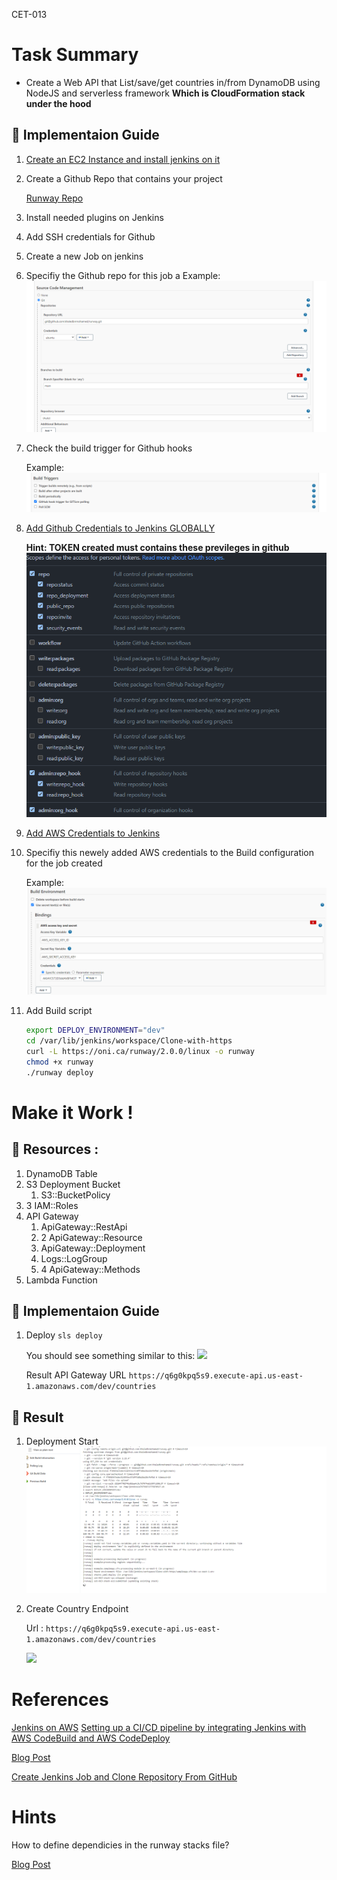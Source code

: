 CET-013

# Task Summary

* Create a Web API that List/save/get countries in/from DynamoDB using NodeJS and serverless framework  **Which is CloudFormation stack under the hood**


## :large_blue_diamond: Implementaion Guide
1) [Create an EC2 Instance and install jenkins on it](https://www.jenkins.io/doc/tutorials/tutorial-for-installing-jenkins-on-AWS/#Download%20and%20Install%20Jenkins)
2) Create a Github Repo that contains your project
   
      [Runway Repo](https://github.com/khaledbnmohamed/runway`)
3) Install needed plugins on Jenkins
4) Add SSH credentials for Github
5) Create a new Job on jenkins
6) Specifiy the Github repo for this job
   a
   Example:
   ![sourcecode](sourcecode.png)

7) Check the build trigger for Github hooks
   
   Example:
   ![build-trigger](build-trigger.png)
8) [Add Github Credentials to Jenkins GLOBALLY](https://plugins.jenkins.io/github/)
   
      **Hint: TOKEN created must contains these previleges in github**
      ![token-hints](token-hints.png)
9)  [Add AWS Credentials to Jenkins](https://www.jenkins.io/doc/book/using/using-credentials/#:~:text=From%20the%20Jenkins%20home%20page,Add%20Credentials%20on%20the%20left.)
10) Specifiy this newely added AWS credentials to the Build configuration for the job created

      Example:
      ![build-env](build-env.png)
11) Add Build script
      ```bash
      export DEPLOY_ENVIRONMENT="dev"
      cd /var/lib/jenkins/workspace/Clone-with-https
      curl -L https://oni.ca/runway/2.0.0/linux -o runway
      chmod +x runway
      ./runway deploy
      ```
# Make it Work !

## :large_orange_diamond: Resources :
1) DynamoDB Table
2) S3 Deployment Bucket
   1) S3::BucketPolicy
3) 3 IAM::Roles
4) API Gateway
   1) ApiGateway::RestApi
   2) 2 ApiGateway::Resource
   3) ApiGateway::Deployment
   4) Logs::LogGroup
   5) 4 ApiGateway::Methods
5) Lambda Function

## :large_blue_diamond: Implementaion Guide
1) Deploy `sls deploy`

    You should see something similar to this:
    ![](deploy.png)

    Result API Gateway URL
    ` https://q6g0kpq5s9.execute-api.us-east-1.amazonaws.com/dev/countries `

 ## :large_orange_diamond: Result



  1) Deployment Start
      ![](succ1.png)
  2) Create Country Endpoint

      Url : `https://q6g0kpq5s9.execute-api.us-east-1.amazonaws.com/dev/countries`

      ![](create-country.png)

# References
[Jenkins on AWS](https://www.jenkins.io/doc/tutorials/tutorial-for-installing-jenkins-on-AWS/)
[Setting up a CI/CD pipeline by integrating Jenkins with AWS CodeBuild and AWS CodeDeploy](https://aws.amazon.com/blogs/devops/setting-up-a-ci-cd-pipeline-by-integrating-jenkins-with-aws-codebuild-and-aws-codedeploy/)

[Blog Post](https://www.serverless.com/blog/node-rest-api-with-serverless-lambda-and-dynamodb)

[Create Jenkins Job and Clone Repository From GitHub](https://narenchejara.medium.com/create-jenkin-job-and-clone-project-from-git-b513804d3089#:~:text=Clone%20Project%20From%20Git,(repository)%20from%20the%20Github.&text=Create%20a%20new%20Jenkins%20job,installed%20in%20the%20Jenkins%20machine.)
# Hints
How to define dependicies in the runway stacks file?

[Blog Post](https://www.serverless.com/blog/node-rest-api-with-serverless-lambda-and-dynamodb)
